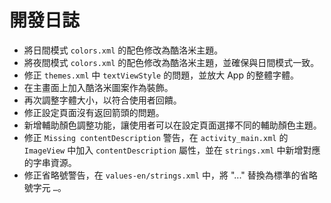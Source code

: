 # 開發日誌

- 將日間模式 `colors.xml` 的配色修改為酷洛米主題。
- 將夜間模式 `colors.xml` 的配色修改為酷洛米主題，並確保與日間模式一致。
- 修正 `themes.xml` 中 `textViewStyle` 的問題，並放大 App 的整體字體。
- 在主畫面上加入酷洛米圖案作為裝飾。
- 再次調整字體大小，以符合使用者回饋。
- 修正設定頁面沒有返回箭頭的問題。
- 新增輔助顏色調整功能，讓使用者可以在設定頁面選擇不同的輔助顏色主題。
- 修正 `Missing contentDescription` 警告，在 `activity_main.xml` 的 `ImageView` 中加入 `contentDescription` 屬性，並在 `strings.xml` 中新增對應的字串資源。
- 修正省略號警告，在 `values-en/strings.xml` 中，將 "..." 替換為標準的省略號字元 `…`。
